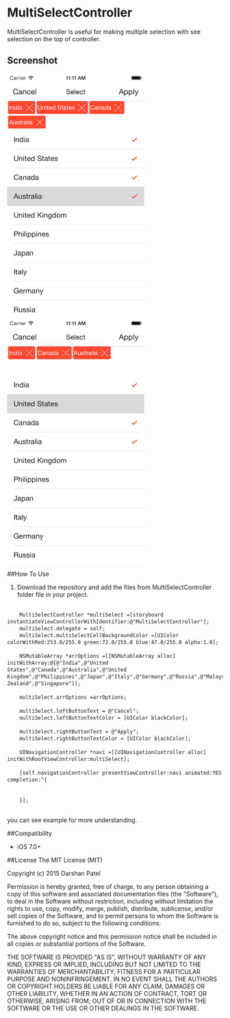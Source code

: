 # MultiSelectController

MultiSelectController is useful for making multiple selection with see selection on the top of controller.

## Screenshot

![1](https://raw.githubusercontent.com/Darshanptl7500/MultiSelectController/master/Screenshots/1.png)![2](https://raw.githubusercontent.com/Darshanptl7500/MultiSelectController/master/Screenshots/2.png)

##How To Use

1. Download the repository and add the  files from MultiSelectController folder file in your project. 

```

    MultiSelectController *multiSelect =[storyboard instantiateViewControllerWithIdentifier:@"MultiSelectController"];
    multiSelect.delegate = self;
    multiSelect.multiSelectCellBackgroundColor =[UIColor colorWithRed:253.0/255.0 green:72.0/255.0 blue:47.0/255.0 alpha:1.0];
    
    NSMutableArray *arrOptions =[[NSMutableArray alloc] initWithArray:@[@"India",@"United States",@"Canada",@"Australia",@"United Kingdom",@"Philippines",@"Japan",@"Italy",@"Germany",@"Russia",@"Malaysia",@"France",@"Sweden",@"New Zealand",@"Singapore"]];
    
    multiSelect.arrOptions =arrOptions;
    
    multiSelect.leftButtonText = @"Cancel";
    multiSelect.leftButtonTextColor = [UIColor blackColor];
    
    multiSelect.rightButtonText = @"Apply";
    multiSelect.rightButtonTextColor = [UIColor blackColor];
    
    UINavigationController *navi =[[UINavigationController alloc] initWithRootViewController:multiSelect];
    
    [self.navigationController presentViewController:navi animated:YES completion:^{
        
        
    }];
	

```
you can see example  for more understanding.

##Compatibility

 - iOS 7.0+


##License
The MIT License (MIT)

Copyright (c) 2015 Darshan Patel

Permission is hereby granted, free of charge, to any person obtaining a copy
of this software and associated documentation files (the "Software"), to deal
in the Software without restriction, including without limitation the rights
to use, copy, modify, merge, publish, distribute, sublicense, and/or sell
copies of the Software, and to permit persons to whom the Software is
furnished to do so, subject to the following conditions:

The above copyright notice and this permission notice shall be included in
all copies or substantial portions of the Software.

THE SOFTWARE IS PROVIDED "AS IS", WITHOUT WARRANTY OF ANY KIND, EXPRESS OR
IMPLIED, INCLUDING BUT NOT LIMITED TO THE WARRANTIES OF MERCHANTABILITY,
FITNESS FOR A PARTICULAR PURPOSE AND NONINFRINGEMENT. IN NO EVENT SHALL THE
AUTHORS OR COPYRIGHT HOLDERS BE LIABLE FOR ANY CLAIM, DAMAGES OR OTHER
LIABILITY, WHETHER IN AN ACTION OF CONTRACT, TORT OR OTHERWISE, ARISING FROM,
OUT OF OR IN CONNECTION WITH THE SOFTWARE OR THE USE OR OTHER DEALINGS IN
THE SOFTWARE.
